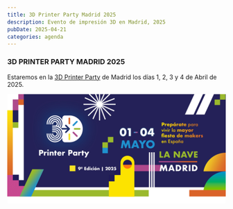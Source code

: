 ```yaml
---
title: 3D Printer Party Madrid 2025
description: Evento de impresión 3D en Madrid, 2025
pubDate: 2025-04-21
categories: agenda
---
```


### 3D PRINTER PARTY MADRID 2025

Estaremos en la [3D Printer Party](https://3dprinterparty.es/) de Madrid los días 1, 2, 3 y 4 de Abril de 2025.

![](images/Banner_principa_BG_2025.jpg)